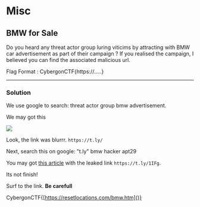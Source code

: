 ﻿# Misc

## BMW for Sale

Do you heard any threat actor group luring viticims by attracting with BMW car advertisement as part of their campaign ? If you realised the campaign, I believed you can find the associated malicious url.

Flag Format : CybergonCTF{https://.....}

---

### Solution

We use google to search: threat actor group bmw advertisement.

We may got this

![](https://media.discordapp.net/attachments/758115188796162088/1142470132413779998/https3A2F2Fd1e00ek4ebabms.png?width=1012&height=1068)

Look, the link was blurrr. `https://t.ly/`

Next, search this on google: "t.ly" bmw hacker apt29

You may got [this article](https://unit42.paloaltonetworks.com/cloaked-ursa-phishing/#post-129063-_hojm88te5fyo) with the leaked link `https://t.ly/1IFg`.

Its not finish!

Surf to the link. **Be carefull**

CybergonCTF{[https://resetlocations.com/bmw.htm]()}